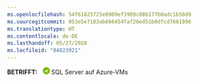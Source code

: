 ```yaml
---
ms.openlocfilehash: 54f61825f25e8909ef3909c08b177b0adc1b58d9
ms.sourcegitcommit: 053e5e7103ab666454faf26ed51b0dfcd7661996
ms.translationtype: HT
ms.contentlocale: de-DE
ms.lasthandoff: 05/27/2020
ms.locfileid: "84023921"
---
```

<Token>**BETRIFFT:** ![ja](../media/applies-to/yes.png)SQL Server auf Azure-VMs </Token>

